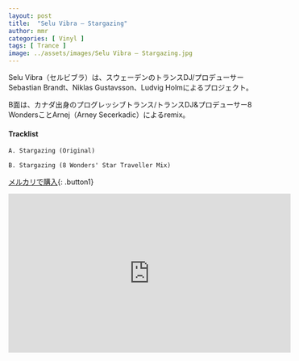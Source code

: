 ```yaml
---
layout: post
title:  "Selu Vibra – Stargazing"
author: mmr
categories: [ Vinyl ]
tags: [ Trance ]
image: ../assets/images/Selu Vibra – Stargazing.jpg
---
```


Selu Vibra（セルビブラ）は、スウェーデンのトランスDJ/プロデューサーSebastian Brandt、Niklas Gustavsson、Ludvig Holmによるプロジェクト。

B面は、カナダ出身のプログレッシブトランス/トランスDJ&プロデューサー8 WondersことArnej（Arney Secerkadic）によるremix。

#### Tracklist
```md
A. Stargazing (Original)

B. Stargazing (8 Wonders' Star Traveller Mix)
```

[メルカリで購入](https://jp.mercari.com/item/m85964325673?afid=6142608987){: .button1}

<iframe width="560" height="315" src="https://www.youtube.com/embed/9t2feAuBRrQ?si=iUl_WlpjtvfPkvIC" title="YouTube video player" frameborder="0" allow="accelerometer; autoplay; clipboard-write; encrypted-media; gyroscope; picture-in-picture; web-share" referrerpolicy="strict-origin-when-cross-origin" allowfullscreen></iframe>